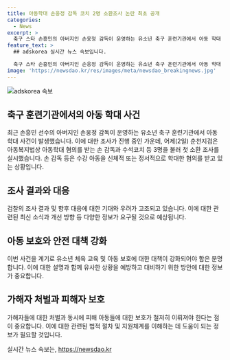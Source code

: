 ```yaml
---
title: 아동학대 손웅정 감독 코치 2명 소환조사 논란 최초 공개
categories:
  - News
excerpt: >
  축구 스타 손흥민의 아버지인 손웅정 감독이 운영하는 유소년 축구 훈련기관에서 아동 학대 사건이 발생해 춘천지검이 손 감독 등을 아동학대 혐의로 조사했습니다. 손 감독과 수석코치 등 3명이 신체적 또는 정서적 아동 학대를 한 혐의를 받고 있어 사회적 관심을 끌고 있습니다.
feature_text: >
  ## adskorea 실시간 뉴스 속보입니다.

  축구 스타 손흥민의 아버지인 손웅정 감독이 운영하는 유소년 축구 훈련기관에서 아동 학대 사건이 발생해 춘천지검이 손 감독 등을 아동학대 혐의로 조사했습니다. 손 감독과 수석코치 등 3명이 신체적 또는 정서적 아동 학대를 한 혐의를 받고 있어 사회적 관심을 끌고 있습니다.
image: 'https://newsdao.kr/res/images/meta/newsdao_breakingnews.jpg'
---
```


<p><img src="https://newsdao.kr/res/images/meta/newsdao_breakingnews.jpg" alt="adskorea 속보" /></p>

<h2 data-ke-size="size26">축구 훈련기관에서의 아동 학대 사건</h2>

<p data-ke-size="size16">최근 손흥민 선수의 아버지인 손웅정 감독이 운영하는 유소년 축구 훈련기관에서 아동 학대 사건이 발생했습니다. 이에 대한 조사가 진행 중인 가운데, 어제(2일) 춘천지검은 아동복지법상 아동학대 혐의를 받는 손 감독과 수석코치 등 3명을 불러 첫 소환 조사를 실시했습니다. 손 감독 등은 수강 아동을 신체적 또는 정서적으로 학대한 혐의를 받고 있는 상황입니다.</p>

<h2 data-ke-size="size26">조사 결과와 대응</h2>

<p data-ke-size="size16">검찰의 조사 결과 및 향후 대응에 대한 기대와 우려가 고조되고 있습니다. 이에 대한 관련된 최신 소식과 개선 방향 등 다양한 정보가 요구될 것으로 예상됩니다.</p>

<h2 data-ke-size="size26">아동 보호와 안전 대책 강화</h2>

<p data-ke-size="size16">이번 사건을 계기로 유소년 체육 교육 및 아동 보호에 대한 대책이 강화되어야 함은 분명합니다. 이에 대한 설명과 함께 유사한 상황을 예방하고 대비하기 위한 방안에 대한 정보가 중요합니다.</p>

<h2 data-ke-size="size26">가해자 처벌과 피해자 보호</h2>

<p data-ke-size="size16">가해자들에 대한 처벌과 동시에 피해 아동들에 대한 보호가 철저히 이뤄져야 한다는 점이 중요합니다. 이에 대한 관련된 법적 절차 및 지원체계를 이해하는 데 도움이 되는 정보가 필요할 것입니다.</p>
실시간 뉴스 속보는, <a href="https://newsdao.kr" rel="dofollow">https://newsdao.kr</a>


